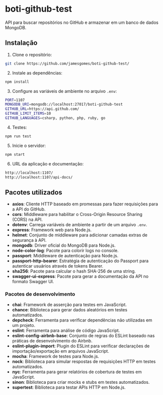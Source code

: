 # boti-github-test

API para buscar repositórios no GitHub e armazenar em um banco de dados MongoDB.


## Instalação

1. Clone o repositório:

```sh
git clone https://github.com/jamesgomes/boti-github-test/
```

2. Instale as dependências:

```sh
npm install
```


3. Configure as variáveis de ambiente no arquivo `.env`:

```sh
PORT=1107
MONGODB_URI=mongodb://localhost:27017/boti-github-test
GITHUB_URL=https://api.github.com/
GITHUB_LIMIT_ITEMS=10
GITHUB_LANGUAGES=csharp, python, php, ruby, go
```
4. Testes:

```sh
npm run test
```

5. Inicie o servidor:
```sh
npm start
```
6. URL da aplicação e documentação:

```sh
http://localhost:1107/
http://localhost:1107/api-docs/
```


## Pacotes utilizados

- **axios**: Cliente HTTP baseado em promessas para fazer requisições para a API do GitHub.
- **cors**: Middleware para habilitar o Cross-Origin Resource Sharing (CORS) na API.
- **dotenv**: Carrega variáveis de ambiente a partir de um arquivo `.env`.
- **express**: Framework web para Node.js.
- **helmet**: Conjunto de middleware para adicionar camadas extras de segurança à API.
- **mongodb**: Driver oficial do MongoDB para Node.js.
- **node-color-log**: Pacote para colorir logs no console.
- **passport**: Middleware de autenticação para Node.js.
- **passport-http-bearer**: Estratégia de autenticação do Passport para autenticar usuários através de tokens Bearer.
- **sha256**: Pacote para calcular o hash SHA-256 de uma string.
- **swagger-ui-express**: Pacote para gerar a documentação da API no formato Swagger UI.

### Pacotes de desenvolvimento

- **chai**: Framework de asserção para testes em JavaScript.
- **chance**: Biblioteca para gerar dados aleatórios em testes automatizados.
- **depcheck**: Ferramenta para verificar dependências não utilizadas em um projeto.
- **eslint**: Ferramenta para análise de código JavaScript.
- **eslint-config-airbnb-base**: Conjunto de regras do ESLint baseado nas práticas de desenvolvimento do Airbnb.
- **eslint-plugin-import**: Plugin do ESLint para verificar declarações de importação/exportação em arquivos JavaScript.
- **mocha**: Framework de testes para Node.js.
- **nock**: Biblioteca para simular respostas de requisições HTTP em testes automatizados.
- **nyc**: Ferramenta para gerar relatórios de cobertura de testes em JavaScript.
- **sinon**: Biblioteca para criar mocks e stubs em testes automatizados.
- **supertest**: Biblioteca para testar APIs HTTP em Node.js.